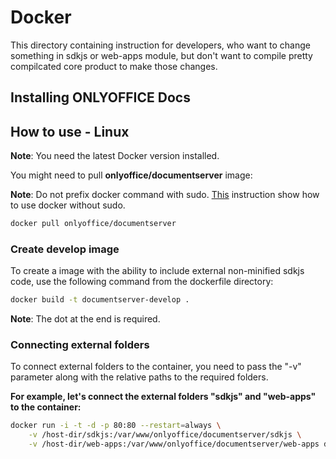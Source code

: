 # Docker

This directory containing instruction for developers,
who want to change something in sdkjs or web-apps module,
but don't want to compile pretty compilcated core product to make those changes.

## Installing ONLYOFFICE Docs

## How to use - Linux

**Note**: You need the latest Docker version installed.

You might need to pull **onlyoffice/documentserver** image:

**Note**: Do not prefix docker command with sudo.
[This](https://docs.docker.com/engine/install/linux-postinstall/#manage-docker-as-a-non-root-user)
instruction show how to use docker without sudo.

```bash
docker pull onlyoffice/documentserver
```

### Create develop image

To create a image with the ability to include external non-minified sdkjs code,
use the following command from the dockerfile directory:

```bash
docker build -t documentserver-develop .
```

**Note**: The dot at the end is required.

### Connecting external folders

To connect external folders to the container,
you need to pass the "-v" parameter
along with the relative paths to the required folders.

**For example, let's connect the external folders "sdkjs" and "web-apps" to the container:**

```bash
docker run -i -t -d -p 80:80 --restart=always \
    -v /host-dir/sdkjs:/var/www/onlyoffice/documentserver/sdkjs \
    -v /host-dir/web-apps:/var/www/onlyoffice/documentserver/web-apps documentserver-develop
```
